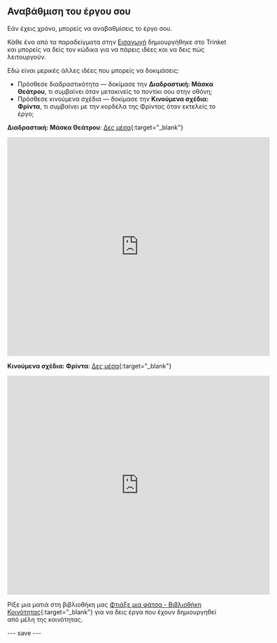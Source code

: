 ## Αναβάθμιση του έργου σου

Εάν έχεις χρόνο, μπορείς να αναβαθμίσεις το έργο σου.

Κάθε ένα από τα παραδείγματα στην [Εισαγωγή](.) δημιουργήθηκε στο Trinket και μπορείς να δείς τον κώδικα για να πάρεις ιδέες και να δεις πώς λειτουργούν.

Εδώ είναι μερικές άλλες ιδέες που μπορείς να δοκιμάσεις:
- Πρόσθεσε διαδραστικότητα — δοκίμασε την **Διαδραστική: Μάσκα Θεάτρου**, τι συμβαίνει όταν μετακινείς το ποντίκι σου στην οθόνη;
- Πρόσθεσε κινούμενα σχέδια — δοκίμασε την **Κινούμενα σχέδια: Φρίντα**, τι συμβαίνει με την κορδέλα της Φρίντας όταν εκτελείς το έργο;

**Διαδραστική: Μάσκα Θεάτρου**: [Δες μέσα](https://trinket.io/python/86d89fad13){:target="_blank"}
<div class="trinket">
  <iframe src="https://trinket.io/embed/python/86d89fad13?outputOnly=true&start=result" width="600" height="500" frameborder="0" marginwidth="0" marginheight="0" allowfullscreen>
  </iframe>
</div>

**Κινούμενα σχέδια: Φρίντα**: [Δες μέσα](https://trinket.io/python/3d69be294a){:target="_blank"}
<div class="trinket">
  <iframe src="https://trinket.io/embed/python/3d69be294a?outputOnly=true&start=result" width="600" height="500" frameborder="0" marginwidth="0" marginheight="0" allowfullscreen>
  </iframe>
</div>

Ρίξε μια ματιά στη βιβλιοθήκη μας [Φτιάξε μια φάτσα - Βιβλιοθήκη Κοινότητας](https://wke.lt/w/s/8sVH4f){:target="_blank"} για να δεις έργα που έχουν δημιουργηθεί από μέλη της κοινότητας.

--- save ---
